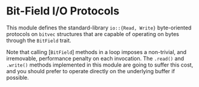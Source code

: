 # Bit-Field I/O Protocols

This module defines the standard-library `io::{Read, Write}` byte-oriented
protocols on `bitvec` structures that are capable of operating on bytes through
the `BitField` trait.

Note that calling [`BitField`] methods in a loop imposes a non-trivial, and
irremovable, performance penalty on each invocation. The `.read()` and
`.write()` methods implemented in this module are going to suffer this cost, and
you should prefer to operate directly on the underlying buffer if possible.
